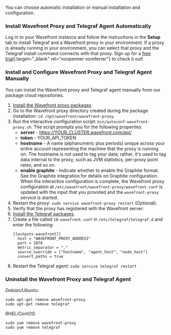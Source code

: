 

You can choose automatic installation or manual installation and configuration.

### Install Wavefront Proxy and Telegraf Agent Automatically

Log in to your Wavefront instance and follow the instructions in the **Setup** tab to install Telegraf and a Wavefront proxy in your environment. If a proxy is already running in your environment, you can select that proxy and the Telegraf install command connects with that proxy. Sign up for a [free trial](https://tanzu.vmware.com/observability-trial){:target="_blank" rel="noopenner noreferrer"} to check it out!

### Install and Configure Wavefront Proxy and Telegraf Agent Manually

You can install the Wavefront proxy and Telegraf agent manually from our package cloud repositories.

1. [Install the Wavefront proxy packages](https://packagecloud.io/wavefront/proxy/install).
1. Go to the Wavefront proxy directory created during the package installation: `cd /opt/wavefront/wavefront-proxy`.
1. Run the interactive configuration script: `bin/autoconf-wavefront-proxy.sh`. The script prompts you for the following properties:
   - **server** - https://YOUR_CLUSTER.wavefront.com/api/
   - **token** - YOUR_API_TOKEN
   - **hostname** - A name (alphanumeric plus periods) unique across your entire account representing the machine that the proxy is running on. The hostname is not used to tag your data; rather, it's used to tag data internal to the proxy, such as JVM statistics, per-proxy point rates, and so on.
   - **enable graphite** - Indicate whether to enable the Graphite format. See the Graphite integration for details on Graphite configuration.
  When the interactive configuration is complete, the Wavefront proxy configuration at `/etc/wavefront/wavefront-proxy/wavefront.conf` is updated with the input that you provided and the `wavefront-proxy` service is started.
1. Restart the proxy: `sudo service wavefront-proxy restart` (Optional).
1. Verify that the proxy has registered with the Wavefront server.
1. [Install the Telegraf packages](https://packagecloud.io/wavefront/telegraf/install).
1. Create a file called `10-wavefront.conf` in `/etc/telegraf/telegraf.d` and enter the following:
   ```
   [[outputs.wavefront]]
     host = "WAVEFRONT_PROXY_ADDRESS"
     port = 2878
     metric_separator = "."
     source_override = ["hostname", "agent_host", "node_host"]
     convert_paths = true
   ```
1. Restart the Telegraf agent: `sudo service telegraf restart`

### Uninstall the Wavefront Proxy and Telegraf Agent

*Debian/Ubuntu*:

```
sudo apt-get remove wavefront-proxy
sudo apt-get remove telegraf
```

*RHEL/CentOS*:
```
sudo yum remove wavefront-proxy
sudo yum remove telegraf
```
